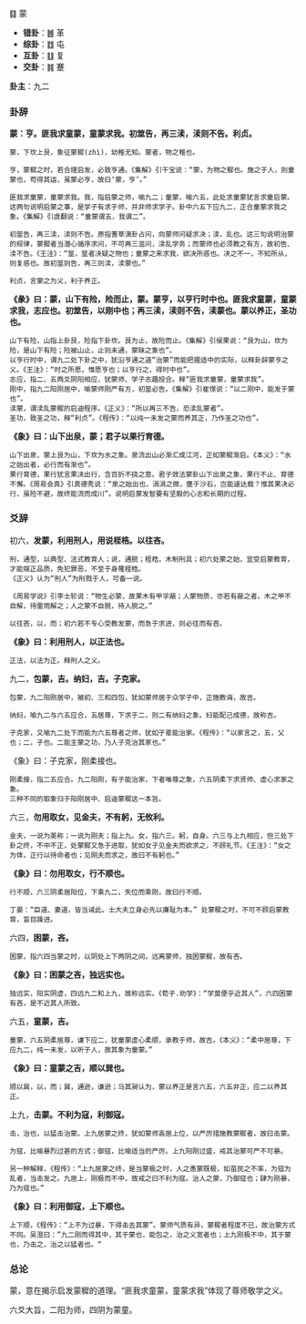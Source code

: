 ䷃ 蒙

+ **错卦**：䷰ 革
+ **综卦**：䷂ 屯
+ **互卦**：䷗ 复
+ **交卦**：䷦ 蹇

**卦主**：九二

### 卦辞

**蒙：亨。匪我求童蒙，童蒙求我。初筮告，再三渎，渎则不告。利贞。**

```
蒙，下坎上艮，象征蒙穉(zhì)，幼稚无知。蒙者，物之稚也。

亨，蒙穉之时，若合理启发，必致亨通。《集解》引干宝说：“蒙，为物之穉也。施之于人，则童蒙也，苟得其运，虽蒙必亨，故曰‘蒙，亨’。”

匪我求童蒙，童蒙求我。我，指启蒙之师，喻九二；童蒙，喻六五，此处求童蒙犹言求童启蒙。这两句说明启蒙之事，是学子有求于师，并非师求学子。卦中六五下应九二，正合童蒙求我之象。《集解》引虞翻说：“童蒙谓五，我谓二”。

初筮告，再三渎，渎则不告。原指蓍草演卦占问，向蒙师问疑求决；渎，乱也。这三句说明治蒙的规律，蒙穉者当潜心循序求问，不可再三滥问，渎乱学务；而蒙师也必须教之有方，故初告、渎不告。《王注》：“筮，筮者决疑之物也；童蒙之来求我，欲决所惑也。决之不一，不知所从，则复惑也。故初筮则告，再三则渎，渎蒙也。”

利贞，言蒙之为义，利于养正。
```

**《彖》曰：蒙，山下有险，险而止，蒙。蒙亨，以亨行时中也。匪我求童蒙，童蒙求我，志应也。初筮告，以刚中也；再三渎，渎则不告，渎蒙也。蒙以养正，圣功也。**

```
山下有险，山指上卦艮，险指下卦坎。艮为止，故险而止。《集解》引侯果说：“艮为山，坎为险，是山下有险；险被山止，止则未通，蒙昧之象也”。
以亨行时中，谓九二处下卦之中，犹沿亨通之道“治蒙”而能把握适中的实际，以释卦辞蒙亨之义。《王注》：“时之所愿，惟愿亨也；以亨行之，得时中也”。
志应，指二、五两爻阴阳相应，犹蒙师、学子志趣投合。释“匪我求童蒙，童蒙求我”。
刚中，指九二阳刚居中，喻蒙师刚严有方，初筮必告。《集解》引崔憬说：“以二刚中，能发于蒙也”。
渎蒙，谓渎乱蒙穉的启迪程序。《正义》：“所以再三不告，恐渎乱蒙者”。
圣功，致圣之功，释“利贞”。《程传》：“以纯一未发之蒙而养其正，乃作圣之功也”。
```

**《象》曰：山下出泉，蒙；君子以果行育德。**

```
山下出泉，蒙上艮为山，下坎为水之象。泉流出山必渐汇成江河，正如蒙穉渐启。《本义》：“水之始出者，必行而有渐也”。
果行育德，果行犹言果决出行，含百折不挠之意。君子效法蒙卦山下出泉之象，果行不止、育德不懈。《周易会真》引真德秀说：“泉之始出也，涓涓之微，壅于沙石，岂能遽达载？惟其果决必行，虽险不避，故终能流而成川”。说明启蒙发智要有坚毅的心志和长期的过程。
```



### 爻辞

初六，**发蒙，利用刑人，用说桎梏。以往吝。**

```
刑，通型，以典型、法式教育人；说，通脱；桎梏，木制刑具；初六处蒙之始，宜受启蒙教育，才能端正品质，免犯罪恶，不至于身罹桎梏。
《正义》认为“刑人”为刑戮于人，可备一说。

《周易学说》引李士轸说：“物生必蒙，故果木有甲孚蔽；人蒙物质，亦若有蔽之者。木之甲不自解，待雷雨解之；人之蒙不自脱，待人脱之。”

以往吝，以，而；初六若不专心受教发蒙，而急于求进，则必往而有吝。
```

**《象》曰：利用刑人，以正法也。**

```
正法，以法为正。释刑人之义。
```

九二，**包蒙，吉。纳妇，吉。子克家。**

```
包蒙，九二阳刚居中，被初、三和四包，犹如蒙师居于众学子中，正施教诲，故吉。

纳妇，喻九二与六五应合，五居尊，下求于二，则二有纳妇之象。妇能配己成德，故称吉。

子克家，又喻九二处下而能为六五尊者之师，犹如子辈能治家。《程传》：“以家言之，五，父也；二，子也。二能主蒙之功，乃人子克治其家也。”
```

《象》曰：子克家，刚柔接也。

```
刚柔接，指二五应合。九二阳刚，有子能治家，下者唯尊之象，六五阴柔下求贤师、虚心求家之象。
三种不同的取象归于阳刚居中、启迪蒙穉这一本旨。
```

六三，**勿用取女，见金夫，不有躬，无攸利。**

```
金夫，一说为美称；一说为刚夫；指上九。女，指六三。躬，自身。六三与上九相应，但三处下卦之终，不中不正，处蒙穉又急于进取，犹如女子见金夫而欲求之，不顾礼节。《王注》：“女之为体，正行以待命者也；见刚夫而求之，故曰不有躬也。”
```

**《象》曰：勿用取女，行不顺也。**

```
行不顺，六三阴柔居阳位，下乘九二，失位而乘刚，故曰行不顺。

丁晏：“臣道、妻道，皆当诫此。士大夫立身必先以廉耻为本。” 处蒙穉之时，不可不顾启蒙教育，盲目躁进。
```

六四，**困蒙，吝。**

```
困蒙，指六四当蒙之时，以阴处上下两阴之间，远离蒙师，独困蒙穉，故有吝。
```

**《象》曰：困蒙之吝，独远实也。**

```
独远实，阳实阴虚，四远九二和上九，故称远实。《荀子.劝学》：“学莫便乎近其人”，六四困蒙有吝，是不近其人所致。
```

六五，**童蒙，吉。**

```
童蒙，六五阴柔居尊，谦下应二，犹童蒙虚心柔顺，承教于师，故吉。《本义》：“柔中居尊，下应九二，纯一未发，以听于人，故其象为童蒙。”
```

**《象》曰：童蒙之吉，顺以巽也。**

```
顺以巽，以，而；巽，通逊，谦逊；马其昶认为，蒙以养正是言六五，六五非正，应二以养其正。
```

上九，**击蒙。不利为寇，利御寇。**

```
击，治也，以猛击治蒙。上九居蒙之终，犹如蒙师高居上位，以严厉措施教蒙穉者，故曰击蒙。

为寇，比喻暴烈过甚的方式；御寇，比喻适当的严厉。上九阳刚过盛，戒其治蒙可严不可暴。

另一种解释，《程传》：“上九居蒙之终，是当蒙极之时，人之愚蒙既极，如苗民之不率，为寇为乱者，当击发之。九居上，刚极而不中，故戒之曰不利为寇。治人之蒙，乃御寇也；肆为刚暴，乃为寇也。”
```

**《象》曰：利用御寇，上下顺也。**

```
上下顺，《程传》：“上不为过暴，下得击去其蒙”。蒙师气质有异，蒙穉者程度不已，故治蒙方式不同。吴澄曰：”九二刚而得其中，其于蒙也，能包之，治之义宽者也；上九刚极不中，其于蒙也，乃击之，治之以猛者也。“
```

### 总论

蒙，意在揭示启发蒙穉的道理。“匪我求童蒙，童蒙求我”体现了尊师敬学之义。

六爻大旨，二阳为师，四阴为蒙童。